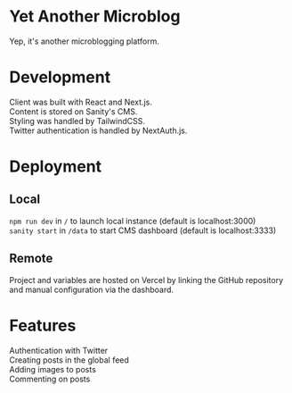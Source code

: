 # Yet Another Microblog

Yep, it's another microblogging platform.

# Development

Client was built with React and Next.js.\
Content is stored on Sanity's CMS.\
Styling was handled by TailwindCSS.\
Twitter authentication is handled by NextAuth.js.

# Deployment

## Local
`npm run dev` in `/` to launch local instance (default is localhost:3000)\
`sanity start` in `/data` to start CMS dashboard (default is localhost:3333)

## Remote
Project and variables are hosted on Vercel by linking the GitHub repository and manual configuration via the dashboard.

# Features

Authentication with Twitter\
Creating posts in the global feed\
Adding images to posts\
Commenting on posts